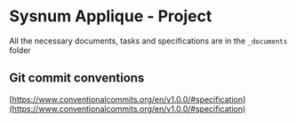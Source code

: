 # Sysnum Applique - Project

All the necessary documents, tasks and specifications are in the `_documents` folder

## Git commit conventions
 
[https://www.conventionalcommits.org/en/v1.0.0/#specification](https://www.conventionalcommits.org/en/v1.0.0/#specification)
